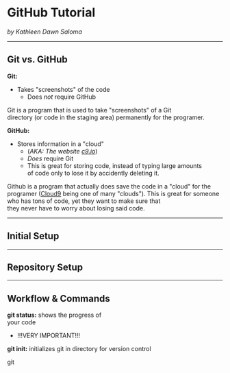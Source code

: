 # GitHub Tutorial

_by Kathleen Dawn Saloma_

---
## Git vs. GitHub
**Git:**
*  Takes "screenshots" of the code
    *   Does _not_ require GitHub

Git is a program that is used to take "screenshots" of a Git   
directory (or code in the staging area) permanently for the programer.  

**GitHub:**
*  Stores information in a "cloud" 
    * (_AKA: The website [c9.io](https://c9.io)_)
    * _Does_ require Git
    * This is great for storing code, instead of typing large amounts  
      of code only to lose it by accidently deleting it.

Github is a program that actually does save the code in a "cloud" for the programer ([Cloud9](https://c9.io)
being one of many "clouds"). This is great for someone who has tons of code, yet they want to make sure that  
they never have to worry about losing said code.

---
## Initial Setup



---
## Repository Setup



---
## Workflow & Commands
**git status:** shows the progress of  
your code
* !!!VERY IMPORTANT!!! 

**git init:** 
initializes git in directory for version control

git 
